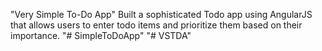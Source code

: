 "Very Simple To-Do App" Built a sophisticated Todo app using AngularJS that allows users to enter todo items and prioritize them based on their importance.
"# SimpleToDoApp" 
"# VSTDA" 
